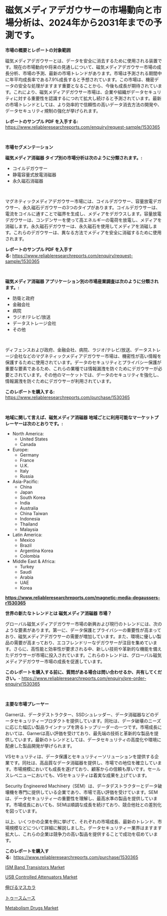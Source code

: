 <p><h1>磁気メディアデガウサーの市場動向と市場分析は、2024年から2031年までの予測です。</h1></p><p><strong>市場の概要とレポートの対象範囲</strong></p>
<p><p>磁気メディアデガウサーとは、データを安全に消去するために使用される装置です。現在の市場動向や将来の見通しについて、磁気メディアデガウサー市場の成長分析、市場の予測、最新の市場トレンドがあります。市場は予測される期間中に年平均成長率である7.9%成長すると予想されています。この市場は、機密データの安全な処理がますます重要となることから、今後も成長が期待されています。これにより、磁気メディアデガウサー市場は、企業や組織がデータセキュリティに対する重要性を認識するにつれて拡大し続けると予測されています。最新の市場トレンドとしては、より効率的で信頼性の高いデータ消去方法の開発や、データセキュリティ規制の強化が挙げられます。</p></p>
<p><strong>レポートのサンプル PDF を入手する:</strong> <a href="https://www.reliableresearchreports.com/enquiry/request-sample/1530365">https://www.reliableresearchreports.com/enquiry/request-sample/1530365</a></p>
<p>&nbsp;</p>
<p><strong>市場セグメンテーション</strong></p>
<p><strong>磁気メディア消磁器 タイプ別の市場分析は次のように分類されます。:</strong></p>
<p><ul><li>コイルデガウサー</li><li>静電容量式放電消磁器</li><li>永久磁石消磁器</li></ul></p>
<p>&nbsp;</p>
<p><p>マグネティックメディアデガウサー市場には、コイルデガウサー、容量放電デガウサー、永久磁石デガウサーの3つのタイプがあります。コイルデガウサーは、電流をコイルに通すことで磁界を生成し、メディアをデガウスします。容量放電デガウサーは、コンデンサーを使って高エネルギーの電荷を放電し、メディアを消磁します。永久磁石デガウサーは、永久磁石を使用してメディアを消磁します。これらのデガウサーは、異なる方法でメディアを安全に消磁するために使用されます。</p></p>
<p><strong>レポートのサンプル PDF を入手する:</strong>&nbsp;<a href="https://www.reliableresearchreports.com/enquiry/request-sample/1530365">https://www.reliableresearchreports.com/enquiry/request-sample/1530365</a></p>
<p>&nbsp;</p>
<p><strong> 磁気メディア消磁器 アプリケーション別の市場産業調査は次のように分類されます。:</strong></p>
<p><ul><li>防衛と政府</li><li>金融会社</li><li>病院</li><li>ラジオ/テレビ/放送</li><li>データストレージ会社</li><li>その他</li></ul></p>
<p>&nbsp;</p>
<p><p>ディフェンスおよび政府、金融会社、病院、ラジオ/テレビ/放送、データストレージ会社などのマグネティックメディアデガウサー市場は、機密性が高い情報を保護するために使用されています。データのセキュリティとプライバシー保護が重要な要素であるため、これらの業種では情報漏洩を防ぐためにデガウサーが必要とされています。その他のマーケットでは、データのセキュリティを強化し、情報漏洩を防ぐためにデガウサーが利用されています。</p></p>
<p><strong>このレポートを購入する:</strong>&nbsp; <a href="https://www.reliableresearchreports.com/purchase/1530365">https://www.reliableresearchreports.com/purchase/1530365</a></p>
<p>&nbsp;</p>
<p><strong>地域に関して言えば、磁気メディア消磁器 地域ごとに利用可能なマーケットプレーヤーは次のとおりです。:</strong></p>
<p><ul>
    <li>
        North America:
        <ul>
            <li>United States</li>
            <li>Canada</li>
        </ul>
    </li>
    <li>
        Europe:
        <ul>
            <li>Germany</li>
            <li>France</li>
            <li>U.K.</li>
            <li>Italy</li>
            <li>Russia</li>
        </ul>
    </li>
    <li>
        Asia-Pacific:
        <ul>
            <li>China</li>
            <li>Japan</li>
            <li>South Korea</li>
            <li>India</li>
            <li>Australia</li>
            <li>China Taiwan</li>
            <li>Indonesia</li>
            <li>Thailand</li>
            <li>Malaysia</li>
        </ul>
    </li>
    <li>
        Latin America:
        <ul>
            <li>Mexico</li>
            <li>Brazil</li>
            <li>Argentina Korea</li>
            <li>Colombia</li>
        </ul>
    </li>
    <li>
        Middle East & Africa:
        <ul>
            <li>Turkey</li>
            <li>Saudi</li>
            <li>Arabia</li>
            <li>UAE</li>
            <li>Korea</li>
        </ul>
    </li>
    </ul></p>
<p><strong><a href="https://www.reliableresearchreports.com/magnetic-media-degaussers-r1530365">https://www.reliableresearchreports.com/magnetic-media-degaussers-r1530365</a></strong>&nbsp;</p>
<p><strong>世界の新たなトレンドとは 磁気メディア消磁器 市場？</strong></p>
<p><p>グローバル磁気メディアデガウサー市場の新興および現行のトレンドには、次のような要素があります。第一に、データ保護とプライバシーの重要性が高まっており、磁気メディアデガウサーの需要が増加しています。また、環境に優しい製品の需要が高まっており、エコフレンドリーなデガウサーが注目を集めています。さらに、高性能と効率性が要求される中、新しい技術や革新的な機能を備えたデガウサーが市場に投入されています。これらのトレンドは、グローバル磁気メディアデガウサー市場の成長を促進しています。</p></p>
<p><strong>このレポートを購入する前に、質問がある場合は問い合わせるか、共有してください。</strong>- <a href="https://www.reliableresearchreports.com/enquiry/pre-order-enquiry/1530365">https://www.reliableresearchreports.com/enquiry/pre-order-enquiry/1530365</a></p>
<p>&nbsp;</p>
<p><strong>主要な市場プレーヤー</strong></p>
<p><p>Garnerは、データデストラクター、SSDシュレッダー、データ消磁器などのデータセキュリティープロダクトを提供しています。同社は、データ破壊のニーズに応じた幅広い製品ラインナップを誇るトップリーダーの一つです。市場成長においては、Garnerは高い評価を受けており、最先端の技術と革新的な製品を提供しています。最新のトレンドとしては、データセキュリティの高度化や環境に配慮した製品開発が挙げられます。</p><p>VSセキュリティは、データ保護とセキュリティーソリューションを提供する企業です。同社は、高品質なデータ消磁器を提供し、市場での地位を確立しています。市場規模においても成長を遂げており、顧客からの信頼も厚いです。セールスレベニューにおいても、VSセキュリティは着実な成果を上げています。</p><p>Security Engineered Machinery（SEM）は、データデストラクターとデータ破壊機を専門に提供している企業であり、市場で高い評価を受けています。SEMは、データセキュリティーの重要性を理解し、最高水準の製品を提供しています。市場成長においても、SEMは順調な成長を続けており、競合他社との差別化を図っています。</p><p>以上、いくつかの企業を例に挙げて、それぞれの市場成長、最新のトレンド、市場規模などについて詳細に解説しました。データセキュリティー業界はますます拡大し、これらの企業は競争力の高い製品を提供することで成功を収めています。</p></p>
<p><strong>このレポートを購入する:</strong>&nbsp;&nbsp;<a href="https://www.reliableresearchreports.com/purchase/1530365">https://www.reliableresearchreports.com/purchase/1530365</a></p>
<p><p><a href="https://www.linkedin.com/pulse/ism-band-transistors-market-trends-analysis-forecasted-period-jemyc?trackingId=PD4b%2FO%2BkTveBUAzMBuMBSA%3D%3D">ISM Band Transistors Market</a></p><p><a href="https://www.linkedin.com/pulse/usb-controlled-attenuators-market-exploring-share-trends-ekgqc?trackingId=y1fMq47HIu4tfr8KxszKSw%3D%3D">USB Controlled Attenuators Market</a></p><p><a href="https://github.com/mohamedbakry57/Market-Research-Report-List-3/blob/main/592745925940.md">伸びるマスカラ</a></p><p><a href="https://github.com/zjkmgcs938405/Market-Research-Report-List-1/blob/main/268158925941.md">トゥースムース</a></p><p><a href="https://github.com/Sinjinluong3e0awx2m195k76/Market-Research-Report-List-2/blob/main/metabolism-drugs-market.md">Metabolism Drugs Market</a></p></p>